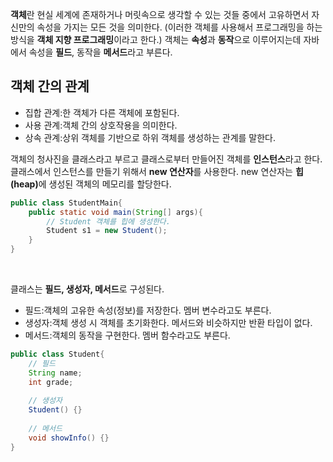 <b>객체</b>란 현실 세계에 존재하거나 머릿속으로 생각할 수 있는 것들 중에서 고유하면서 자신만의 속성을 가지는 모든 것을 의미한다.
(이러한 객체를 사용해서 프로그래밍을 하는 방식을 <b>객체 지향 프로그래밍</b>이라고 한다.) 
객체는 <b>속성</b>과 <b>동작</b>으로 이루어지는데 자바에서 속성을 <b>필드</b>, 동작을 <b>메서드</b>라고 부른다.

<h2>객체 간의 관계</h2>
<ul>
  <li>집합 관계:한 객체가 다른 객체에 포함된다.</li>
  <li>사용 관계:객체 간의 상호작용을 의미한다.</li>
  <li>상속 관계:상위 객체를 기반으로 하위 객체를 생성하는 관계를 말한다.</li>
</ul>

객체의 청사진을 <n>클래스</n>라고 부르고 클래스로부터 만들어진 객체를 <b>인스턴스</b>라고 한다. 
클래스에서 인스턴스를 만들기 위해서 <b>new 연산자</b>를 사용한다. new 연산자는 <b>힙(heap)</b>에 생성된 객체의 메모리를 할당한다.

```java
public class StudentMain{
    public static void main(String[] args){
        // Student 객체를 힙에 생성한다.
        Student s1 = new Student();
    }
}
```
<br>

클래스는 <b>필드, 생성자, 메서드</b>로 구성된다.
<ul>
  <li>필드:객체의 고유한 속성(정보)를 저장한다. 멤버 변수라고도 부른다.</li>
  <li>생성자:객체 생성 시 객체를 초기화한다. 메서드와 비슷하지만 반환 타입이 없다.</li>
  <li>메서드:객체의 동작을 구현한다. 멤버 함수라고도 부른다.</li>
</ul>

```java
public class Student{
    // 필드
    String name;
    int grade;
    
    // 생성자
    Student() {}
 
    // 메서드
    void showInfo() {}
}
```
